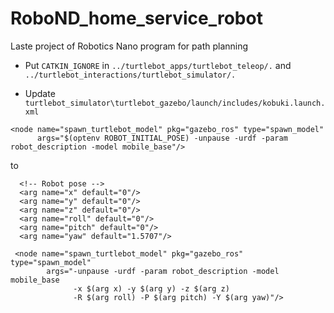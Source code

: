 # RoboND_home_service_robot
Laste project of Robotics Nano program for path planning

* Put `CATKIN_IGNORE` in `../turtlebot_apps/turtlebot_teleop/.` and `../turtlebot_interactions/turtlebot_simulator/.`

* Update `turtlebot_simulator\turtlebot_gazebo/launch/includes/kobuki.launch.xml`

```
<node name="spawn_turtlebot_model" pkg="gazebo_ros" type="spawn_model"
      args="$(optenv ROBOT_INITIAL_POSE) -unpause -urdf -param robot_description -model mobile_base"/>
```
to 
```
  <!-- Robot pose -->
  <arg name="x" default="0"/>
  <arg name="y" default="0"/>
  <arg name="z" default="0"/>
  <arg name="roll" default="0"/>
  <arg name="pitch" default="0"/>
  <arg name="yaw" default="1.5707"/>

 <node name="spawn_turtlebot_model" pkg="gazebo_ros" type="spawn_model"
        args="-unpause -urdf -param robot_description -model mobile_base
              -x $(arg x) -y $(arg y) -z $(arg z)
              -R $(arg roll) -P $(arg pitch) -Y $(arg yaw)"/>
```
